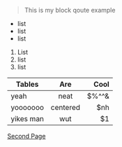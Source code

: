 >This is
>my block qoute example

* list
* list
* list

1. List
2. list
3. list

| Tables        | Are           | Cool  |
| ------------- |:-------------:| -----:|
| yeah          |neat           | $%^^& |
| yooooooo      | centered      |   $nh |
| yikes man     | wut           |    $1 |

[Second Page](https://github.com/LivChambliss/Markdown/blob/master/page.md)
